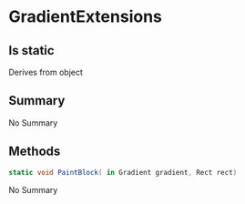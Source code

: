 # GradientExtensions

## Is static
Derives from object

## Summary

No Summary
## Methods

```c#
static void PaintBlock( in Gradient gradient, Rect rect) 
```
No Summary
